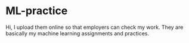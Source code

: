 # ML-practice
Hi, I upload them online so that employers can check my work. 
They are basically my machine learning assignments and practices.
